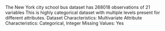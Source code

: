 The New York city school bus dataset has 268018 observations of 21 variables This is highly categorical dataset with multiple levels present for different attributes.
Dataset Characteristics: Multivariate
Attribute Characteristics: Categorical, Integer
Missing Values: Yes

